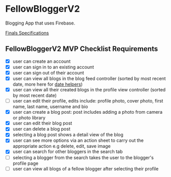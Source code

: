 # FellowBloggerV2
Blogging App that uses Firebase.


[Finals Specifications](https://github.com/joinpursuit/Pursuit-Core-iOS-Unit6-CTA-FellowBloggerV2)

## FellowBloggerV2 MVP Checklist Requirements

- [x] user can create an account 
- [x] user can sign in to an existing account
- [x] user can sign out of their account
- [x] user can view all blogs in the blog feed controller (sorted by most recent date, more here for [date helpers](https://github.com/alexpaul/SwiftyHelpers))
- [x] user can view all their created blogs in the profile view controller (sorted by most recent date)
- [ ] user can edit their profile, edits include: profile photo, cover photo, first name, last name, username and bio 
- [x] user can create a blog post: post includes adding a photo from camera or photo library 
- [x] user can edit their blog post 
- [x] user can delete a blog post
- [x] selecting a blog post shows a detail view of the blog 
- [x] user can see more options via an action sheet to carry out the appropriate action e.g delete, edit, save image
- [x] user can search for other bloggers in the search tab 
- [ ] selecting a blogger from the search takes the user to the blogger's profile page
- [ ] user can view all blogs of a fellow blogger after selecting their profile
